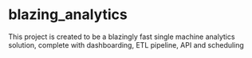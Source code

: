 # blazing_analytics
This project is created to be a blazingly fast single machine analytics solution, complete with dashboarding, ETL pipeline, API and scheduling
